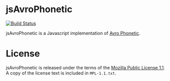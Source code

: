 # jsAvroPhonetic

[![Build Status](https://travis-ci.org/torifat/jsAvroPhonetic.png?branch=master)](https://travis-ci.org/torifat/jsAvroPhonetic)

jsAvroPhonetic is a Javascript implementation of
[Avro Phonetic](http://www.omicronlab.com/avro-keyboard.html).

# License

jsAvroPhonetic is released under the terms of the
[Mozilla Public License 1.1](http://www.mozilla.org/MPL/1.1/). A copy
of the license text is included in `MPL-1.1.txt`.
